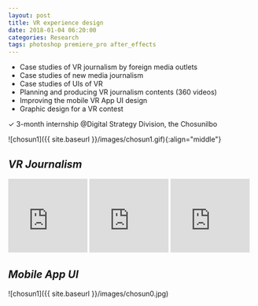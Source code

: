 ```yaml
---
layout: post
title: VR experience design
date: 2018-01-04 06:20:00
categories: Research
tags: photoshop premiere_pro after_effects
---
```


- Case studies of VR journalism by foreign media outlets
- Case studies of new media journalism
- Case studies of UIs of VR
- Planning and producing VR journalism contents (360 videos)
- Improving the mobile VR App UI design
- Graphic design for a VR contest

✓ 3-month internship @Digital Strategy Division, the Chosunilbo

![chosun1]({{ site.baseurl }}/images/chosun1.gif){:align="middle"}

## *VR Journalism*
<iframe width="32%" src="https://www.youtube-nocookie.com/embed/_CWhMzBp06M?rel=0&amp;controls=0" frameborder="0" allow="encrypted-media" allowfullscreen></iframe>
<iframe width="32%" src="https://www.youtube-nocookie.com/embed/5UqHfKC1hsY?rel=0&amp;controls=0" frameborder="0" allow="encrypted-media" allowfullscreen></iframe>
<iframe width="32%" src="https://www.youtube-nocookie.com/embed/Y56Axabacps?rel=0&amp;controls=0" frameborder="0" allow="encrypted-media" allowfullscreen></iframe>

## *Mobile App UI*
![chosun1]({{ site.baseurl }}/images/chosun0.jpg)
